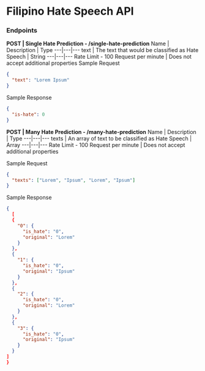 # Filipino Hate Speech API

### Endpoints

**POST | Single Hate Prediction - /single-hate-prediction**
Name | Description | Type
---|---|---
text | The text that would be classified as Hate Speech | String
---|---|---
Rate Limit - 100 Request per minute | Does not accept additional properties
Sample Request

```json
{
  "text": "Lorem Ipsum"
}
```

Sample Response

```json
{
  "is-hate": 0
}
```

**POST | Many Hate Prediction - /many-hate-prediction**
Name | Description | Type
---|---|---
texts | An array of text to be classified as Hate Speech | Array
---|---|---
Rate Limit - 100 Request per minute | Does not accept additional properties

Sample Request

```json
{
  "texts": ["Lorem", "Ipsum", "Lorem", "Ipsum"]
}
```

Sample Response

```json
{
  [
  {
    "0": {
      "is_hate": "0",
      "original": "Lorem"
    }
  },
  {
    "1": {
      "is_hate": "0",
      "original": "Ipsum"
    }
  },
  {
    "2": {
      "is_hate": "0",
      "original": "Lorem"
    }
  },
  {
    "3": {
      "is_hate": "0",
      "original": "Ipsum"
    }
  }
]
}
```
